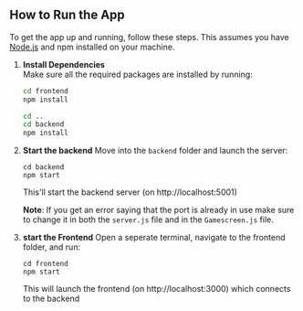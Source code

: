 ## How to Run the App

To get the app up and running, follow these steps. This assumes you have [Node.js](https://nodejs.org/) and npm installed on your machine.

1. **Install Dependencies**  
   Make sure all the required packages are installed by running:  
   ```bash
   cd frontend
   npm install
   ```

    ```bash
   cd ..
   cd backend
   npm install
   ```
2. **Start the backend**
    Move into the `backend` folder and launch the server:
    ```
    cd backend
    npm start
    ```
    This'll start the backend server (on http://localhost:5001)

    **Note**: If you get an error saying that the port is already in use make sure to change it in both the `server.js` file and in the `Gamescreen.js` file.

3. **start the Frontend**
    Open a seperate terminal, navigate to the frontend folder, and run:
    ```
    cd frontend 
    npm start
    ```
    This will launch the frontend (on http://localhost:3000) which connects to the backend

